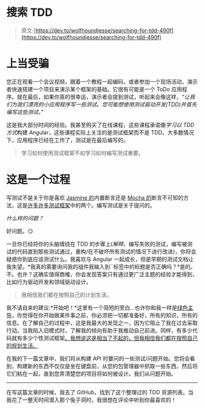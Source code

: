 # 搜索 TDD

> 原文:[https://dev.to/wolfhoundjesse/searching-for-tdd-490f](https://dev.to/wolfhoundjesse/searching-for-tdd-490f)

# 上当受骗

您正在观看一个会议视频，跟着一个教程一起编码，或者参加一个现场活动，演示者快速搭建一个项目来演示某个框架的基础。它很有可能是一个 ToDo 应用程序。就在最后，如果你真的很幸运，演示者会提到测试，听起来会像这样，*“让我们为我们漂亮的小应用程序写一些测试。您可能想使用测试驱动开发(TDD)并首先编写这些测试。”*

这是我大部分时间的经验。我甚至购买了在线课程，这些课程承诺像*学习以 TDD 方式*构建 Angular，这些课程实际上关注的是测试框架而不是 TDD。大多数情况下，应用程序已经在工作了，测试是在最后编写的。

> 学习如何使用测试框架不如学习如何编写测试重要。

# 这是一个过程

写测试不是关于你是喜欢 [Jasmine 的](https://jasmine.github.io/)内置断言还是 [Mocha 的](https://mochajs.org/)断言不可知的方法，这是[许多许多测试框架](https://en.wikipedia.org/wiki/List_of_unit_testing_frameworks)中的两个。编写测试是关于提问的。

*什么样的问题？*

好问题。😏

一旦你已经将你的头脑缠绕在 TDD 的步骤上(*解释*，编写失败的测试，编写被测试的代码直到那些测试通过，重构/在不破坏所有测试的情况下进行改进)，你将会疑惑你到底应该测试什么。我喜欢与 Angular 一起成长，但是早期的测试文档让我失望。*我真的需要询问我的组件我输入到``标签中的标题是否正确吗？*是的。不。也许？这确实值得商榷，你会发现答案只有通过更广泛主题的经验才能得到，比如行为驱动开发和领域驱动设计。

> 我相信我们都在按照自己的计划生活。

我不请自来的建议:*开始吧！*这里有一个简短的旁白…也许你和我一样是[绿色主导](https://truecolorsintl.com/)，你觉得在你开始做某件事之前，你必须把一切都准备好，所有的知识，所有的信息。在了解自己的过程中，这是我最大的发现之一，因为它阻止了我在过去采取行动。当我陷入旧模式时，了解我的倾向有助于我推动自己前进。同样，有多少代码就有多少个性测试框架[。我想说这是相当了不起的，但我相信我们都在按照自己的规划生活。](https://en.wikipedia.org/wiki/List_of_tests)

在我的下一篇文章中，我们将从构建 API 时要问的一些测试/问题开始。您将会看到，构建新的东西不仅仅是坐在键盘前，从您的包管理器中抓取一些东西，然后将它们粘在一起，直到您弄清楚您的项目将如何被设计。我们从问题开始。

* * *

在写这篇文章的时候，我去了 GitHub，找到了这个整理过的 TDD 资源列表。当我花了一整天时间潜入那个兔子洞时，我很想在评论中听到你最喜欢的！